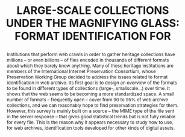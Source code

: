 ---
abstract: 'Institutions that perform web crawls in order to gather

  heritage collections have millions – or even billions – of

  files encoded in thousands of different formats about

  which they barely know anything. Many of these

  heritage institutions are members of the International

  Internet Preservation Consortium, whose Preservation

  Working Group decided to address the issues related to

  format identification in web archive.

  Its first goal is to design an overview of the formats to

  be found in different types of collections (large-, smallscale…)

  over time. It shows that the web seems to be

  becoming a more standardized space. A small number

  of formats – frequently open – cover from 90 to 95% of

  web archive collections, and we can reasonably hope to

  find preservation strategies for them.

  However, this survey is mainly built on a source – the

  MIME type of the file sent in the server response – that

  gives good statistical trends but is not fully reliable for

  every file. This is the reason why it appears necessary to

  study how to use, for web archives, identification tools

  developed for other kinds of digital assets.'
creators:
- Oury, Clément
date: null
document_url: https://services.phaidra.univie.ac.at/api/object/o:245900/download
grand_parent: iPRES
institutions: []
keywords:
- vienna
landing_page_url: https://phaidra.univie.ac.at/o:245900
language: eng
layout: publication
license: CC BY-SA 2.0 AT
notes_url: null
parent: iPRES 2010
presentation_url: null
publication_type: poster
size: 106396
source_name: iPRES
title: 'LARGE-SCALE COLLECTIONS UNDER THE  MAGNIFYING GLASS: FORMAT IDENTIFICATION
  FOR'
year: 2010
---